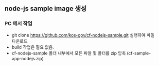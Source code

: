 ## node-js sample image 생성

 ### PC 에서 작업
 * git clone https://github.com/kos-gov/cf-nodejs-sample.git 실행하여 파일 다운로드
 * build 작업은 필요 없음.
 * cf-nodejs-sample 폴더 내부에서 모든 파일 및 폴더를 zip 압축 (cf-sample-app-nodejs.zip)



